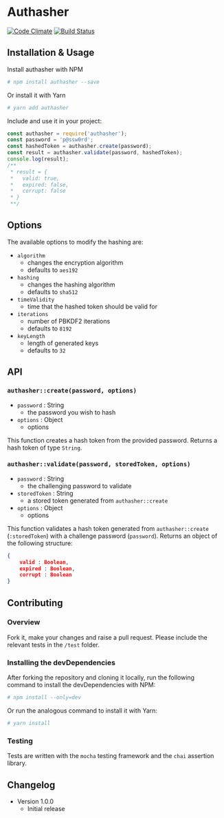 # Authasher

[![Code Climate](https://codeclimate.com/github/zephinzer/authasher/badges/gpa.svg)](https://codeclimate.com/github/zephinzer/authasher)
[![Build Status](https://travis-ci.org/zephinzer/authasher.svg?branch=master)](https://travis-ci.org/zephinzer/authasher)

## Installation & Usage
Install authasher with NPM 

```bash
# npm install authasher --save
```

Or install it with Yarn

```bash
# yarn add authasher
```

Include and use it in your project:

```javascript
const authasher = require('authasher');
const password = 'p@ssw0rd';
const hashedToken = authasher.create(password);
const result = authasher.validate(password, hashedToken);
console.log(result);
/**
 * result = {
 *   valid: true,
 *   expired: false,
 *   corrupt: false	 
 * }
 **/
```

## Options
The available options to modify the hashing are:
- `algorithm`
  - changes the encryption algorithm
  - defaults to `aes192`
- `hashing`
  - changes the hashing algorithm
  - defaults to `sha512`
- `timeValidity`
  - time that the hashed token should be valid for
- `iterations`
	- number of PBKDF2 iterations
	- defaults to `8192`
- `keyLength`
	- length of generated keys
	- defaults to `32`

## API
### `authasher::create(password, options)`
- `password` : String
  - the password you wish to hash
- `options` : Object
  - options

This function creates a hash token from the provided password. Returns a hash token of type `String`.

### `authasher::validate(password, storedToken, options)`
- `password` : String
  - the challenging password to validate
- `storedToken` : String
  - a stored token generated from `authasher::create`
- `options` : Object
  - options

This function validates a hash token generated from `authasher::create` (`:storedToken`) with a challenge password (`password`). Returns an object of the following structure:

```json
{
	valid : Boolean,
	expired : Boolean,
	corrupt : Boolean
}
```

## Contributing

### Overview
Fork it, make your changes and raise a pull request. Please include the relevant tests in the `/test` folder.

### Installing the devDependencies
After forking the repository and cloning it locally, run the following command to install the devDependencies with NPM:

```bash
# npm install --only=dev
```

Or run the analogous command to install it with Yarn:

```bash
# yarn install 
```
### Testing
Tests are written with the `mocha` testing framework and the `chai` assertion library.

## Changelog

- Version 1.0.0
  - Initial release